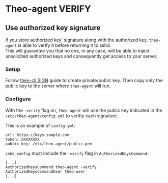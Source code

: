 # Theo-agent VERIFY

## Use authorized key signature

If you store authorized key' signature along with the authorized key, `theo-agent` is able to verify it before returning it to sshd.   
This will guarantee you that no one, in any case, will be able to inject unsolicited authorized keys and consequently get access to your server.

### Setup

Follow [theo-cli SIGN](https://github.com/theoapp/theo-cli/blob/master/SIGN.md) guide to create private/public key. Then copy only the public key to the server where `theo-agent` will run.

### Configure

With the `-verify` flag on, `theo-agent` will use the public key indicated in the `/etc/theo-agent/config.yml` to verifiy each signature.

This is an example of `config.yml`:

```
url: https://keys.sample.com
token: XXXXXXXX
public_key: /etc/theo-agent/public.pem
```

`sshd_config` must include the `-verify` flag in `AuthorizedKeysCommand` :

```
[...]
AuthorizedKeysCommand theo-agent -verify
AuthorizedKeysCommandUser theo-user
[...]
```
